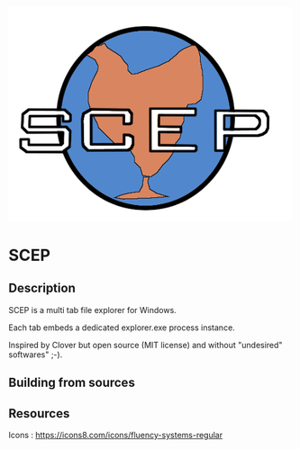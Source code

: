 ![SCEP logo](code/SCEP/resources/SCEP/images/SCEP-full.png "SCEP")

# SCEP

## Description

SCEP is a multi tab file explorer for Windows.

Each tab embeds a dedicated explorer.exe process instance.

Inspired by Clover but open source (MIT license) and without "undesired" softwares" ;-).

## Building from sources



## Resources

Icons : https://icons8.com/icons/fluency-systems-regular

